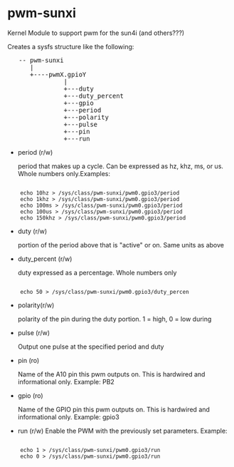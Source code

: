 pwm-sunxi
=========

Kernel Module to support pwm for the sun4i (and others???)

Creates a sysfs structure like the following:

<pre>
   -- pwm-sunxi
      |
      +----pwmX.gpioY
               |
               +---duty
               +---duty_percent
               +---gpio
               +---period
               +---polarity
               +---pulse
               +---pin
               +---run
</pre>

* period (r/w)

  period that makes up a cycle.  Can be expressed as hz, khz, ms, or us.  Whole numbers only.Examples:

<code>
    echo 10hz > /sys/class/pwm-sunxi/pwm0.gpio3/period
    echo 1khz > /sys/class/pwm-sunxi/pwm0.gpio3/period
    echo 100ms > /sys/class/pwm-sunxi/pwm0.gpio3/period
    echo 100us > /sys/class/pwm-sunxi/pwm0.gpio3/period
    echo 150khz > /sys/class/pwm-sunxi/pwm0.gpio3/period
</code>

* duty (r/w)

  portion of the period above that is "active" or on.  Same units as above

* duty_percent (r/w)

  duty expressed as a percentage.  Whole numbers only

<code>
    echo 50 > /sys/class/pwm-sunxi/pwm0.gpio3/duty_percen
</code>

* polarity(r/w)

  polarity of the pin during the duty portion.
  1 = high, 0 = low during

* pulse (r/w)

  Output one pulse at the specified period and duty

* pin (ro)

  Name of the A10 pin this pwm outputs on.  This is hardwired and informational only.
  Example:  PB2

* gpio (ro)

  Name of the GPIO pin this pwm outputs on.  This is hardwired and informational only.
  Example: gpio3

* run (r/w)
  Enable the PWM with the previously set parameters.  Example:

<code>
    echo 1 > /sys/class/pwm-sunxi/pwm0.gpio3/run
    echo 0 > /sys/class/pwm-sunxi/pwm0.gpio3/run
</code>
